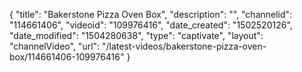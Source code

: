 {
    "title": "Bakerstone Pizza Oven Box",
    "description": "",
    "channelid": "114661406",
    "videoid": "109976416",
    "date_created": "1502520126",
    "date_modified": "1504280638",
    "type": "captivate",
    "layout": "channelVideo",
    "url": "\/latest-videos\/bakerstone-pizza-oven-box\/114661406-109976416"
}